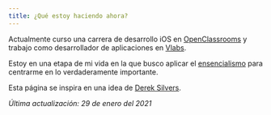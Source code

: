 ```yaml
---
title: ¿Qué estoy haciendo ahora?
---
```

Actualmente curso una carrera de desarrollo iOS en [OpenClassrooms](https://openclassrooms.com) y trabajo como desarrollador de aplicaciones en [Vlabs](https://v-labs.fr).

Estoy en una etapa de mi vida en la que busco aplicar el [ensencialismo](https://gregmckeown.com/book/) para centrarme en lo verdaderamente importante.

Esta página se inspira en una idea de [Derek Silvers](https://nownownow.com/about).

_Última actualización: 29 de enero del 2021_